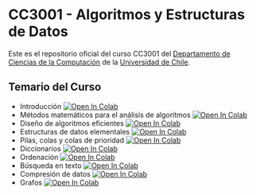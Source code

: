 # CC3001 - Algoritmos y Estructuras de Datos

Este es el repositorio oficial del curso CC3001 del [Departamento de Ciencias de la Computación](http://www.dcc.uchile.cl) de la [Universidad de Chile](http://www.uchile.cl).

## Temario del Curso
  - Introducción [![Open In Colab](https://colab.research.google.com/assets/colab-badge.svg)](https://raw.githubusercontent.com/ivansipiran/CC3001-Apuntes/main/01_Introduccion.ipynb)
  - Métodos matemáticos para el análisis de algoritmos [![Open In Colab](https://colab.research.google.com/assets/colab-badge.svg)](https://raw.githubusercontent.com/ivansipiran/CC3001-Apuntes/main/02_Metodos_Matematicos_para_el_Analisis_de_Algoritmos.ipynb)
  - Diseño de algoritmos eficientes [![Open In Colab](https://colab.research.google.com/assets/colab-badge.svg)](https://raw.githubusercontent.com/ivansipiran/CC3001-Apuntes/main/03_Disen%CC%83o_de_Algoritmos_Eficientes.ipynb)
  - Estructuras de datos elementales [![Open In Colab](https://colab.research.google.com/assets/colab-badge.svg)](https://raw.githubusercontent.com/ivansipiran/CC3001-Apuntes/main/04_Estructuras_de_Datos_Elementales.ipynb)
  - Pilas, colas y colas de prioridad [![Open In Colab](https://colab.research.google.com/assets/colab-badge.svg)](https://raw.githubusercontent.com/ivansipiran/CC3001-Apuntes/main/05_Pilas_Colas_y_Colas_de_Prioridad.ipynb)
  - Diccionarios [![Open In Colab](https://colab.research.google.com/assets/colab-badge.svg)](https://raw.githubusercontent.com/ivansipiran/CC3001-Apuntes/main/06_Diccionarios.ipynb)
  - Ordenación [![Open In Colab](https://colab.research.google.com/assets/colab-badge.svg)](https://raw.githubusercontent.com/ivansipiran/CC3001-Apuntes/main/07_Ordenacion.ipynb)
  - Búsqueda en texto [![Open In Colab](https://colab.research.google.com/assets/colab-badge.svg)](https://raw.githubusercontent.com/ivansipiran/CC3001-Apuntes/main/08_Busqueda_en_Texto.ipynb)
  - Compresión de datos [![Open In Colab](https://colab.research.google.com/assets/colab-badge.svg)](https://raw.githubusercontent.com/ivansipiran/CC3001-Apuntes/main/09_Compresion_de_Datos.ipynb)
  - Grafos [![Open In Colab](https://colab.research.google.com/assets/colab-badge.svg)](https://raw.githubusercontent.com/ivansipiran/CC3001-Apuntes/main/10_Grafos.ipynb)